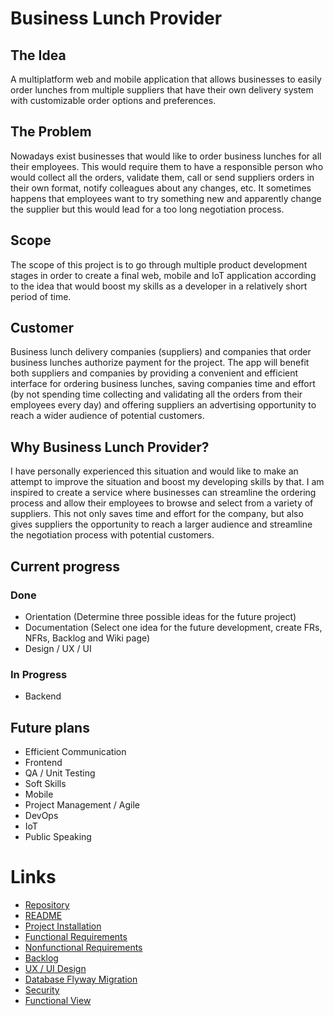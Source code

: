 # Business Lunch Provider
## The Idea
A multiplatform web and mobile application that allows businesses to easily order lunches from multiple suppliers that 
have their own delivery system with customizable order options and preferences.

## The Problem
Nowadays exist businesses that would like to order business lunches for all their employees. This would require them to
have a responsible person who would collect all the orders, validate them, call or send suppliers orders in their own
format, notify colleagues about any changes, etc. It sometimes happens that employees want to try something new and
apparently change the supplier but this would lead for a too long negotiation process.

## Scope
The scope of this project is to go through multiple product development stages in order to create a final web, mobile and IoT application according to the idea that would boost my skills as a developer in a relatively short period of time.

## Customer
Business lunch delivery companies (suppliers) and companies that order business lunches authorize payment for the project.
The app will benefit both suppliers and companies by providing a convenient and efficient interface for ordering business lunches, saving companies time and effort (by not spending time collecting and validating all the orders from their employees every day) and offering suppliers an advertising opportunity to reach a wider audience of potential customers.

## Why Business Lunch Provider?
I have personally experienced this situation and would like to make an attempt to improve the situation and boost my developing skills by that. I am inspired 
to create a service where businesses can streamline the ordering process and allow their employees to browse and select 
from a variety of suppliers. This not only saves time and effort for the company, but also gives suppliers the 
opportunity to reach a larger audience and streamline the negotiation process with potential customers.

## Current progress
### Done
* Orientation (Determine three possible ideas for the future project)
* Documentation (Select one idea for the future development, create FRs, NFRs, Backlog and Wiki page)
* Design / UX / UI

### In Progress
* Backend

## Future plans
* Efficient Communication
* Frontend
* QA / Unit Testing
* Soft Skills
* Mobile
* Project Management / Agile
* DevOps
* IoT
* Public Speaking

# Links
* [Repository](https://github.com/Shaderock/business-lunch-provider)
* [README](https://github.com/Shaderock/business-lunch-provider/blob/master/README.md)
* [Project Installation](https://github.com/Shaderock/business-lunch-provider/wiki/Project-Installation)
* [Functional Requirements](https://github.com/Shaderock/business-lunch-provider/wiki/Functional-Requirements)
* [Nonfunctional Requirements](https://github.com/Shaderock/business-lunch-provider/wiki/Nonfunctional-Requirements)
* [Backlog](https://github.com/users/Shaderock/projects/1/views/5)
* [UX / UI Design](https://github.com/Shaderock/business-lunch-provider/wiki/UX-UI-Design)
* [Database Flyway Migration](https://github.com/Shaderock/business-lunch-provider/wiki/Database-Flyway-Migration)
* [Security](https://github.com/Shaderock/business-lunch-provider/wiki/Security)
* [Functional View](https://github.com/Shaderock/business-lunch-provider/wiki/Functional-View)
